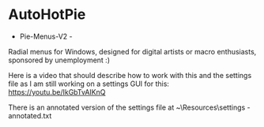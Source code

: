 # AutoHotPie
- Pie-Menus-V2 -

Radial menus for Windows, designed for digital artists or macro enthusiasts, sponsored by unemployment :)

Here is a video that should describe how to work with this and the settings file as I am still working on a settings GUI for this:
https://youtu.be/IkGbTvAIKnQ

There is an annotated version of the settings file at ~\Resources\settings - annotated.txt
